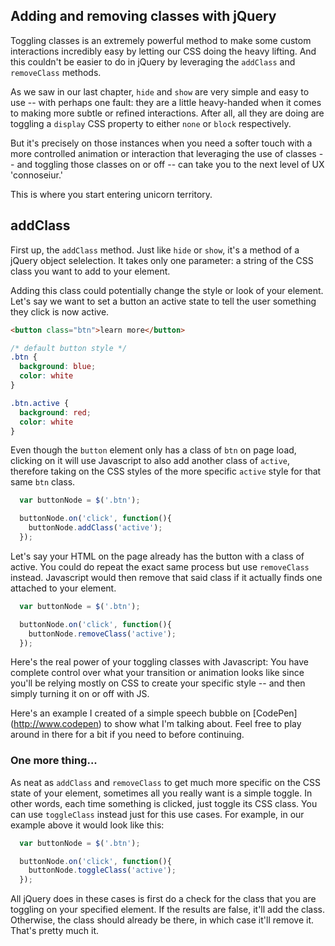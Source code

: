 ## Adding and removing classes with jQuery

Toggling classes is an extremely powerful method to make some custom interactions incredibly easy by letting our CSS doing the heavy lifting. And this couldn't be easier to do in jQuery by leveraging the `addClass` and `removeClass` methods.

As we saw in our last chapter, `hide` and `show` are very simple and easy to use -- with perhaps one fault: they are a little heavy-handed when it comes to making more subtle or refined interactions. After all, all they are doing are toggling a `display` CSS property to either `none` or `block` respectively.

But it's precisely on those instances when you need a softer touch with a more controlled animation or interaction that leveraging the use of classes -- and toggling those classes on or off -- can take you to the next level of UX 'connoseiur.' 

This is where you start entering unicorn territory.

## addClass
First up, the `addClass` method. Just like `hide` or `show`, it's a method of a jQuery object selelection. It takes only one parameter: a string of the CSS class you want to add to your element.

Adding this class could potentially change the style or look of your element. Let's say we want to set a button an active state to tell the user something they click is now active.

~~~html
<button class="btn">learn more</button>
~~~

~~~css
/* default button style */
.btn {
  background: blue;
  color: white
}

.btn.active {
  background: red;
  color: white
}
~~~

Even though the `button` element only has a class of `btn` on page load, clicking on it will use Javascript to also add another class of `active`, therefore taking on the CSS styles of the more specific `active` style for that same `btn` class.

~~~~js
  var buttonNode = $('.btn');

  buttonNode.on('click', function(){
    buttonNode.addClass('active');
  });
~~~~

Let's say your HTML on the page already has the button with a class of active. You could do repeat the exact same process but use `removeClass` instead. Javascript would then remove that said class if it actually finds one attached to your element.

~~~~js
  var buttonNode = $('.btn');

  buttonNode.on('click', function(){
    buttonNode.removeClass('active');
  });
~~~~

Here's the real power of your toggling classes with Javascript: You have complete control over what your transition or animation looks like since you'll be relying mostly on CSS to create your specific style -- and then simply turning it on or off with JS.

Here's an example I created of a simple speech bubble on [CodePen] (http://www.codepen) to show what I'm talking about. Feel free to play around in there for a bit if you need to before continuing.

### One more thing...
As neat as `addClass` and `removeClass` to get much more specific on the CSS state of your element, sometimes all you really want is a simple toggle. In other words, each time something is clicked, just toggle its CSS class. You can use `toggleClass` instead just for this use cases. For example, in our example above it would look like this:

~~~~js
  var buttonNode = $('.btn');

  buttonNode.on('click', function(){
    buttonNode.toggleClass('active');
  });
~~~~

All jQuery does in these cases is first do a check for the class that you are toggling on your specified element. If the results are false, it'll add the class. Otherwise, the class should already be there, in which case it'll remove it. That's pretty much it.
